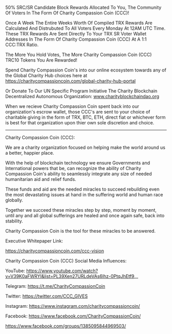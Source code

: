 50% SRC/SR Candidate Block Rewards Allocated To You, The Community Of Voters In The Form Of Charity Compassion Coin (CCC)!

Once A Week The Entire Weeks Worth Of Compiled TRX Rewards Are Calculated And Distrubuted To All Voters Every Monday At 12AM UTC Time. These TRX Rewards Are Sent Directly To Your TRX SR Voter Wallet Addresses In The Form Of Charity Compassion Coin (CCC) At A 1:1 CCC:TRX Ratio.

The More You Hold Votes, The More Charity Compassion Coin (CCC) TRC10 Tokens You Are Rewarded!

Spend Charity Compassion Coin's into our online ecosystem towards any of the Global Charity Hub choices here at https://charitycompassioncoin.com/global-charity-hub-portal

Or Donate To Our UN Specific Program Initiative The Charity Blockchain Decentralized Autonomous Organization: www.charityblockchaindao.org

When we recieve Charity Compassion Coin spent back into our organization's escrow wallet, those CCC's are sent to your choice of charitable giving in the form of TRX, BTC, ETH, direct fiat or whichever form is best for that organization upon thier own sole discretion and choice.

--------

Charity Compassion Coin (CCC): 

We are a charity organization focused on helping make the world around us a better, happier place. 

With the help of blockchain technology we ensure Governments and International powers that be, can recognize the ability of Charity Compassion Coin's ability to seamlessly integrate any size of needed humanitarian aid and relief funds. 

These funds and aid are the needed miracles to succeed rebuilding even the most devastating issues at hand in the suffering world and human race globally.

Together we succeed these miracles step by step, moment by moment, until any and all global sufferings are healed and once again safe, back into stability.

Charity Compassion Coin is the tool for these miracles to be answered.

Executive Whitepaper Link:

https://charitycompassioncoin.com/ccc-vision

Charity Compassion Coin (CCC) Social Media Influences:

YouTube: https://www.youtube.com/watch?v=V39K0aFWRYI&list=PL39Xen27URLdeVAs6lhz-0PtqJhEtf9__

Telegram:
https://t.me/CharityCompassionCoin

Twitter:
https://twitter.com/CCC_GIVES

Instagram:
https://www.instagram.com/charitycompassioncoin/

Facebook:
https://www.facebook.com/CharityCompassionCoin/

https://www.facebook.com/groups/1385095844969503/
